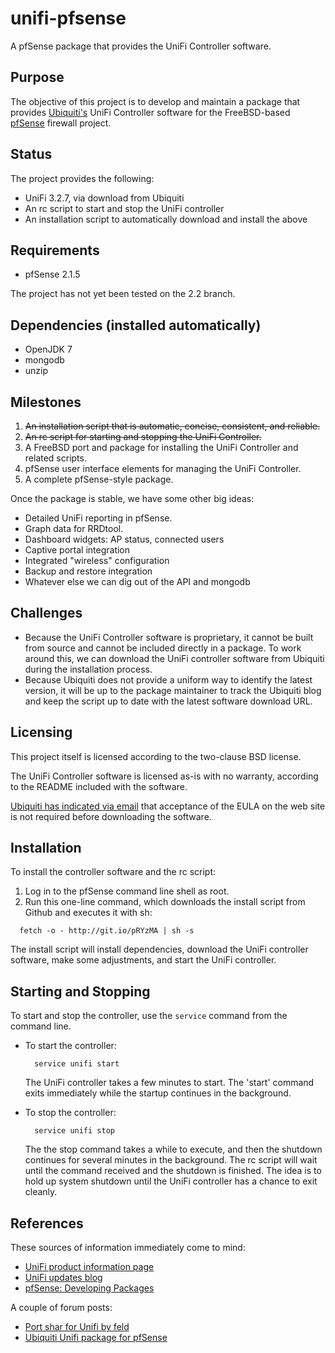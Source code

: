 unifi-pfsense
=============

A pfSense package that provides the UniFi Controller software.

Purpose
-------

The objective of this project is to develop and maintain a package that provides [Ubiquiti's](http://www.ubnt.com/) UniFi Controller software for the FreeBSD-based [pfSense](http://www.pfsense.org/) firewall project.

Status
------

The project provides the following:

- UniFi 3.2.7, via download from Ubiquiti
- An rc script to start and stop the UniFi controller
- An installation script to automatically download and install the above

Requirements
------------

- pfSense 2.1.5

The project has not yet been tested on the 2.2 branch.

Dependencies (installed automatically)
--------------------------------------

- OpenJDK 7
- mongodb
- unzip

Milestones
----------

1. ~~An installation script that is automatic, concise, consistent, and reliable.~~
2. ~~An rc script for starting and stopping the UniFi Controller.~~
3. A FreeBSD port and package for installing the UniFi Controller and related scripts.
4. pfSense user interface elements for managing the UniFi Controller.
5. A complete pfSense-style package.

Once the package is stable, we have some other big ideas:

- Detailed UniFi reporting in pfSense.
- Graph data for RRDtool.
- Dashboard widgets: AP status, connected users
- Captive portal integration
- Integrated "wireless" configuration
- Backup and restore integration
- Whatever else we can dig out of the API and mongodb

Challenges
----------

- Because the UniFi Controller software is proprietary, it cannot be built from source and cannot be included directly in a package. To work around this, we can download the UniFi controller software from Ubiquiti during the installation process.
- Because Ubiquiti does not provide a uniform way to identify the latest version, it will be up to the package maintainer to track the Ubiquiti blog and keep the script up to date with the latest software download URL.

Licensing
---------

This project itself is licensed according to the two-clause BSD license.

The UniFi Controller software is licensed as-is with no warranty, according to the README included with the software.

[Ubiquiti has indicated via email](https://github.com/gozoinks/unifi-pfsense/wiki/Tacit-Approval) that acceptance of the EULA on the web site is not required before downloading the software.

Installation
------------

To install the controller software and the rc script:

1. Log in to the pfSense command line shell as root.
2. Run this one-line command, which downloads the install script from Github and executes it with sh:

  ```
    fetch -o - http://git.io/pRYzMA | sh -s
  ```

The install script will install dependencies, download the UniFi controller software, make some adjustments, and start the UniFi controller.

Starting and Stopping
---------------------

To start and stop the controller, use the `service` command from the command line.

- To start the controller:

  ```
    service unifi start
  ```
  The UniFi controller takes a few minutes to start. The 'start' command exits immediately while the startup continues in the background.

- To stop the controller:

  ```
    service unifi stop
  ```
  The the stop command takes a while to execute, and then the shutdown continues for several minutes in the background. The rc script will wait until the command received and the shutdown is finished. The idea is to hold up system shutdown until the UniFi controller has a chance to exit cleanly.

References
----------

These sources of information immediately come to mind:

- [UniFi product information page](http://www.ubnt.com/enterprise/#unifi)
- [UniFi updates blog](https://community.ubnt.com/t5/UniFi-Updates-Blog/bg-p/Blog_UniFi)
- [pfSense: Developing Packages](https://doc.pfsense.org/index.php/Developing_Packages)

A couple of forum posts:

- [Port shar for Unifi by feld](http://community.ubnt.com/t5/UniFi-Wireless/UniFi-wipes-database-every-restart/td-p/382389)
- [Ubiquiti Unifi package for pfSense](https://forum.pfsense.org/index.php?topic=46342.0)
